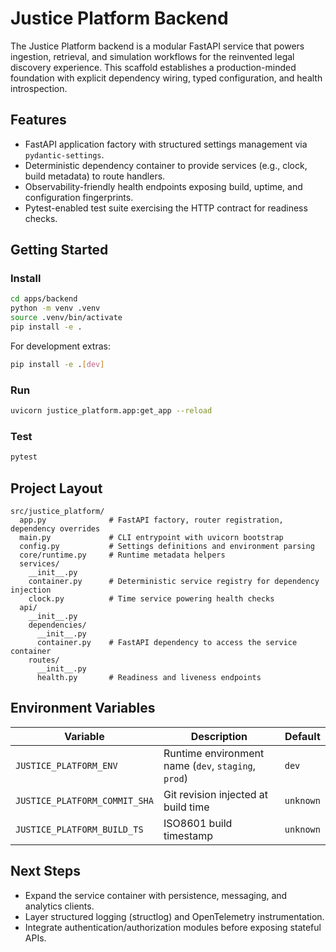 # Justice Platform Backend

The Justice Platform backend is a modular FastAPI service that powers ingestion, retrieval, and simulation workflows for the reinvented legal discovery experience. This scaffold establishes a production-minded foundation with explicit dependency wiring, typed configuration, and health introspection.

## Features

- FastAPI application factory with structured settings management via `pydantic-settings`.
- Deterministic dependency container to provide services (e.g., clock, build metadata) to route handlers.
- Observability-friendly health endpoints exposing build, uptime, and configuration fingerprints.
- Pytest-enabled test suite exercising the HTTP contract for readiness checks.

## Getting Started

### Install

```bash
cd apps/backend
python -m venv .venv
source .venv/bin/activate
pip install -e .
```

For development extras:

```bash
pip install -e .[dev]
```

### Run

```bash
uvicorn justice_platform.app:get_app --reload
```

### Test

```bash
pytest
```

## Project Layout

```
src/justice_platform/
  app.py              # FastAPI factory, router registration, dependency overrides
  main.py             # CLI entrypoint with uvicorn bootstrap
  config.py           # Settings definitions and environment parsing
  core/runtime.py     # Runtime metadata helpers
  services/
    __init__.py
    container.py      # Deterministic service registry for dependency injection
    clock.py          # Time service powering health checks
  api/
    __init__.py
    dependencies/
      __init__.py
      container.py    # FastAPI dependency to access the service container
    routes/
      __init__.py
      health.py       # Readiness and liveness endpoints
```

## Environment Variables

| Variable | Description | Default |
| --- | --- | --- |
| `JUSTICE_PLATFORM_ENV` | Runtime environment name (`dev`, `staging`, `prod`) | `dev` |
| `JUSTICE_PLATFORM_COMMIT_SHA` | Git revision injected at build time | `unknown` |
| `JUSTICE_PLATFORM_BUILD_TS` | ISO8601 build timestamp | `unknown` |

## Next Steps

- Expand the service container with persistence, messaging, and analytics clients.
- Layer structured logging (structlog) and OpenTelemetry instrumentation.
- Integrate authentication/authorization modules before exposing stateful APIs.
